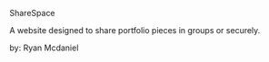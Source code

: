 ShareSpace

A website designed to share portfolio pieces in groups or securely.

by: Ryan Mcdaniel

